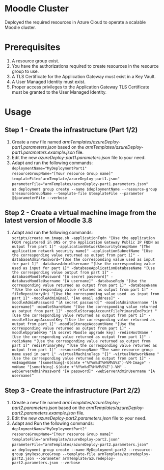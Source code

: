 # Moodle Cluster
Deployed the required resources in Azure Cloud to operate a scalable Moodle cluster.

# Prerequisites
1. A resource group exist.
1. You have the authorizations required to create resources in the resource group to use.
1. A TLS Certificate for the Application Gateway must exist in a Key Vault.
1. A User Managed Identity must exist.
1. Proper access privileges to the Application Gateway TLS Certificate must be granted to the User Managed Identity.

# Usage

## Step 1 - Create the infrastructure (Part 1/2)

1) Create a new file named *armTemplates/azureDeploy-part1.parameters.json* based on the *armTemplates/azureDeploy-part1.parameters.example.json* file.
1) Edit the new _azureDeploy-part1.parameters.json_ file to your need.
1) Adapt and run the following commands:\
`deploymentName="MyDeploymentPart1"`\
`resourceGroupName="[Your resource Group name]"`\
`templateFile="armTemplate/azureDeploy-part1.json"`\
`parameterFile="armTemplates/azureDeploy-part1.parameters.json"`\
`az deployment group create --name $deploymentName --resource-group $resourceGroupName --template-file $templateFile --parameter @$parameterFile --verbose`

## Step 2 - Create a virtual machine image from the latest version of Moodle 3.8

1) Adapt and run the following commands:\
`scripts/create_vm_image.sh -applicationFqdn "[Use the application FQDN registered in DNS or the Application Gateway Public IP FQDN as output from part 1]" -applicationNetworkSecurityGroupName "[The application network security name]" -applicationSubnetName "[Use the corresponding value returned as output from part 1]" -databaseAdminPassword="[Use the corresponding value used as input for part 1]" -databaseAdminUsername "[Use the corresponding value used as input for part 1]" -databaseApplicationDatabaseName "[Use the corresponding value output from part 1]" -databaseMoodlePassword "[A secret password]" -databaseMoodleUsername "[A username]" -databaseFqdn "[Use the corresponding value returned as output from part 1]" -databaseName "[Use the corresponding value returned as output from part 1]" -fileRepositoryUri "[Use the corresponding value used  as input from part 1]" -moodleAdminEmail "[An email address]" -moodleAdminPassword "[A secret password]" -moodleAdminUsername "[A username]" -moodleShareName "[Use the corresponding value returned as output from part 1]" -moodleStorageAccountFilePrimaryEndPoint "[Use the corresponding value returned as output from part 1]" -moodleStorageAccountKey "[Use the corresponding value returned as output from part 1]" -moodleStorageAccountName "[Use the corresponding value returned as output from part 1]" -moodleUpgradeKey "[A secret Moodle upgrade key] -redisHostName "[Use the corresponding value returned as output from part 1]" -redisName "[Use the corresponding value returned as output from part 1]" redisPrimaryKey "[Use the corresponding value returned as output from part 1]" -resourceGroupName "The same resource group name used in part 1" -virtualMachineTags "{}" -virtualNetworkName "[Use the corresponding value returned as output from part 1]" -vmImageName "[something]-$(date +'%Y%m%dT%H%M%S%Z')-VM-Image" -vmName "[something]-$(date +'%Y%m%dT%H%M%S%Z')-VM" -webServerAdminPassword "[A password]" -webServerAdminUsername "[A username]"`

## Step 3 - Create the infrastructure (Part 2/2)

1) Create a new file named _armTemplates/azureDeploy-part2.parameters.json_ based on the _armTemplates/azureDeploy-part2.parameters.example.json_ file.
1) Edit the new _azureDeploy-part2.parameters.json_ file to your need.
1) Adapt and Run the following commands:\
`deploymentName="MyDeploymentPart2"`\
`resourceGroupName="[Your resource Group name]"`\
`templateFile="armTemplate/azureDeploy-part2.json"`\
`parameterFile="armTemplates/azureDeploy-part2.parameters.json"`\
`az deployment group create --name MyDeployment-part2 --resource-group $myResourceGroup --template-file armTemplate/azuredeploy-part2.json --parameter armTemplate/azuredeploy-part2.parameters.json --verbose`
